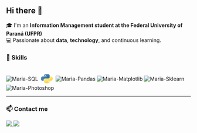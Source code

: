 ## Hi there 👋

🎓 I'm an **Information Management student at the Federal University of Paraná (UFPR)**  
💻 Passionate about **data**, **technology**, and continuous learning.

### 🧠 Skills

<div style="display: inline_block"><br>
  <img align="center" alt="Maria-SQL" height="30" width="40" src="https://cdn.jsdelivr.net/gh/devicons/devicon/icons/mysql/mysql-original.svg">
  <img align="center" alt="Maria-Python" height="30" width="40" src="https://raw.githubusercontent.com/devicons/devicon/master/icons/python/python-original.svg">
  <img align="center" alt="Maria-Pandas" height="30" width="40" src="https://cdn.jsdelivr.net/gh/devicons/devicon/icons/pandas/pandas-original.svg">
  <img align="center" alt="Maria-Matplotlib" height="30" width="40" src="https://matplotlib.org/stable/_static/logo2_compressed.svg">
  <img align="center" alt="Maria-Sklearn" height="30" width="40" src="https://upload.wikimedia.org/wikipedia/commons/0/05/Scikit_learn_logo_small.svg">
  <img align="center" alt="Maria-Photoshop" height="30" width="40" src="https://cdn.jsdelivr.net/gh/devicons/devicon/icons/photoshop/photoshop-line.svg">
</div>


---

### 📫 Contact me

<div> 
  <a href="https://www.linkedin.com/in/maria-amantino-433354278/" target="_blank">
    <img src="https://img.shields.io/badge/-LinkedIn-%230077B5?style=for-the-badge&logo=linkedin&logoColor=white" target="_blank">
  </a>
  <a href = "mailto:amariantino@gmail.com">
    <img src="https://img.shields.io/badge/-Gmail-%23333?style=for-the-badge&logo=gmail&logoColor=white" target="_blank">
  </a>
</div>
